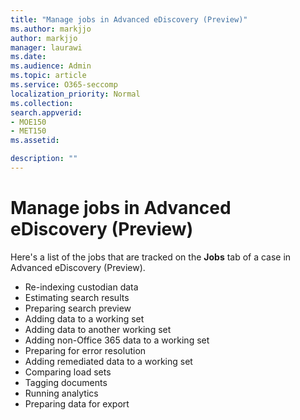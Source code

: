 ```yaml
---
title: "Manage jobs in Advanced eDiscovery (Preview)"
ms.author: markjjo
author: markjjo
manager: laurawi
ms.date: 
ms.audience: Admin
ms.topic: article
ms.service: O365-seccomp
localization_priority: Normal
ms.collection: 
search.appverid: 
- MOE150
- MET150
ms.assetid: 

description: ""
---
```


# Manage jobs in Advanced eDiscovery (Preview)

Here's a list of the jobs that are tracked on the **Jobs** tab of a case in Advanced eDiscovery (Preview).

- Re-indexing custodian data
- Estimating search results
- Preparing search preview
- Adding data to a working set
- Adding data to another working set
- Adding non-Office 365 data to a working set
- Preparing for error resolution
- Adding remediated data to a working set
- Comparing load sets
- Tagging documents
- Running analytics
- Preparing data for export
